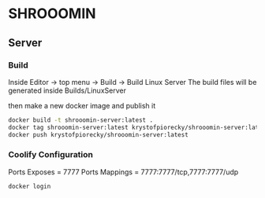 # SHROOOMIN

## Server

### Build

Inside Editor -> top menu -> Build -> Build Linux Server
The build files will be generated inside Builds/LinuxServer

then make a new docker image and publish it
```sh
docker build -t shrooomin-server:latest .
docker tag shrooomin-server:latest krystofpiorecky/shrooomin-server:latest
docker push krystofpiorecky/shrooomin-server:latest
```

### Coolify Configuration

Ports Exposes = 7777
Ports Mappings = 7777:7777/tcp,7777:7777/udp

```sh
docker login
```
